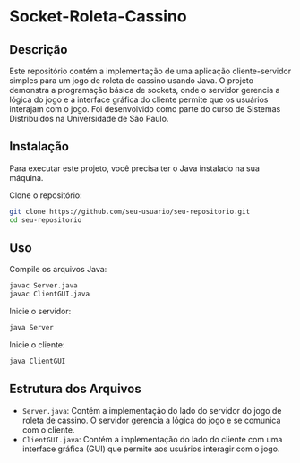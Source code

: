 
# Socket-Roleta-Cassino

## Descrição
Este repositório contém a implementação de uma aplicação cliente-servidor simples para um jogo de roleta de cassino usando Java. O projeto demonstra a programação básica de sockets, onde o servidor gerencia a lógica do jogo e a interface gráfica do cliente permite que os usuários interajam com o jogo. Foi desenvolvido como parte do curso de Sistemas Distribuídos na Universidade de São Paulo.

## Instalação
Para executar este projeto, você precisa ter o Java instalado na sua máquina. 

Clone o repositório:
```bash
git clone https://github.com/seu-usuario/seu-repositorio.git
cd seu-repositorio
```

## Uso
Compile os arquivos Java:
```bash
javac Server.java
javac ClientGUI.java
```

Inicie o servidor:
```bash
java Server
```

Inicie o cliente:
```bash
java ClientGUI
```

## Estrutura dos Arquivos
- `Server.java`: Contém a implementação do lado do servidor do jogo de roleta de cassino. O servidor gerencia a lógica do jogo e se comunica com o cliente.
- `ClientGUI.java`: Contém a implementação do lado do cliente com uma interface gráfica (GUI) que permite aos usuários interagir com o jogo.
